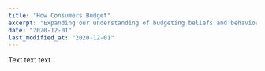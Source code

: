 ```yaml
---
title: "How Consumers Budget"
excerpt: "Expanding our understanding of budgeting beliefs and behaviours."
date: "2020-12-01"
last_modified_at: "2020-12-01"
---
```


Text text text.
